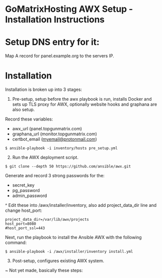 # GoMatrixHosting AWX Setup - Installation Instructions


# Setup DNS entry for it:

Map A record for panel.example.org to the servers IP.


# Installation

Installation is broken up into 3 stages:

1) Pre-setup, setup before the awx playbook is run, installs Docker and sets up TLS proxy for AWX, optionally website hooks and graphana are also setup.

Record these variables:
- awx_url (panel.topgunmatrix.com)
- graphana_url (monitor.topgunmatrix.com)
- certbot_email (myemail@protonmail.com)

`$ ansible-playbook -i inventory/hosts pre_setup.yml`


2) Run the AWX deployment script.

`$ git clone --depth 50 https://github.com/ansible/awx.git`

Generate and record 3 strong passwords for the:
- secret_key
- pg_password
- admin_password

^ Edit these into /awx/installer/inventory, also add project_data_dir line and change host_port:
```
project_data_dir=/var/lib/awx/projects
host_port=8080
#host_port_ssl=443
```

Next, run the playbook to install the Ansible AWX with the following command:

`$ ansible-playbook -i /awx/installer/inventory install.yml`


3) Post-setup, configures existing AWX system.

~ Not yet made, basically these steps:

